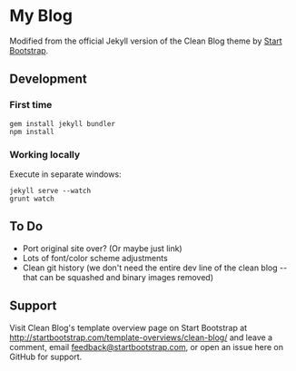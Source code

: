# My Blog

Modified from the official Jekyll version of the Clean Blog theme by [Start Bootstrap](http://startbootstrap.com/).

## Development

### First time
```
gem install jekyll bundler
npm install
```

### Working locally

Execute in separate windows:
```
jekyll serve --watch
grunt watch
```

## To Do

 - Port original site over? (Or maybe just link)
 - Lots of font/color scheme adjustments
 - Clean git history (we don't need the entire dev line of the clean blog -- that can be squashed and binary images removed)

## Support

Visit Clean Blog's template overview page on Start Bootstrap at http://startbootstrap.com/template-overviews/clean-blog/ and leave a comment, email feedback@startbootstrap.com, or open an issue here on GitHub for support.
